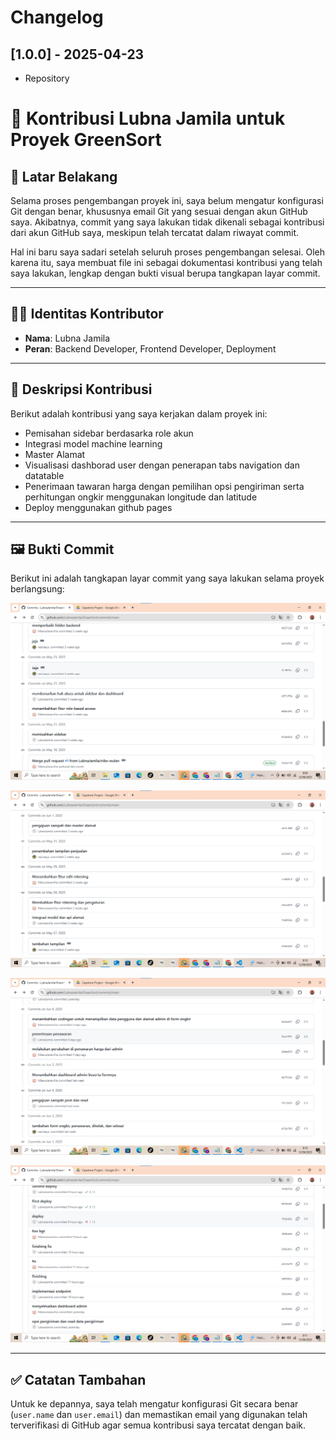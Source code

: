 # Changelog

## [1.0.0] - 2025-04-23
- Repository
# 📝 Kontribusi Lubna Jamila untuk Proyek GreenSort

## 📌 Latar Belakang

Selama proses pengembangan proyek ini, saya belum mengatur konfigurasi Git dengan benar, khususnya email Git yang sesuai dengan akun GitHub saya. Akibatnya, commit yang saya lakukan tidak dikenali sebagai kontribusi dari akun GitHub saya, meskipun telah tercatat dalam riwayat commit.

Hal ini baru saya sadari setelah seluruh proses pengembangan selesai. Oleh karena itu, saya membuat file ini sebagai dokumentasi kontribusi yang telah saya lakukan, lengkap dengan bukti visual berupa tangkapan layar commit.

---

## 👩‍💻 Identitas Kontributor

- **Nama**: Lubna Jamila  
- **Peran**: Backend Developer, Frontend Developer, Deployment

---

## 🔧 Deskripsi Kontribusi

Berikut adalah kontribusi yang saya kerjakan dalam proyek ini:

- Pemisahan sidebar berdasarka role akun
- Integrasi model machine learning
- Master Alamat
- Visualisasi dashborad user dengan penerapan tabs navigation dan datatable
- Penerimaan tawaran harga dengan pemilihan opsi pengiriman serta perhitungan ongkir menggunakan longitude dan latitude
- Deploy menggunakan github pages

---

## 🖼️ Bukti Commit

Berikut ini adalah tangkapan layar commit yang saya lakukan selama proyek berlangsung:

![Bukti-1](./src/assets/bukti-contributor/bukti-1.png)

![Bukti-2](./src/assets/bukti-contributor/bukti-2.png)

![Bukti-3](./src/assets/bukti-contributor/bukti-3.png)

![Bukti-4](./src/assets/bukti-contributor/bukti-4.png)

---

## ✅ Catatan Tambahan

Untuk ke depannya, saya telah mengatur konfigurasi Git secara benar (`user.name` dan `user.email`) dan memastikan email yang digunakan telah terverifikasi di GitHub agar semua kontribusi saya tercatat dengan baik.


